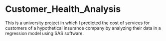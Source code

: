 # Customer_Health_Analysis
This is a university project in which I predicted the cost of services for customers of a hypothetical insurance company by analyzing their data in a regression model using SAS software.
